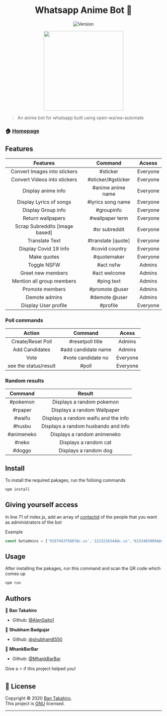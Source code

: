 <h1 align="center">Whatsapp Anime Bot 👋</h1>


<p align="center">
  <img alt="Version"  src="https://img.shields.io/badge/-Whatsapp%20Bot-brightgreen?style=for-the-badge"/>
 
</p>

<p align="center">
<img src="https://64.media.tumblr.com/153edb5d3b04bf5ff0a22c07852ee969/d3513415f6e5782c-de/s540x810/61e4e1386e1ecbb897b0075d39bd1ccf32ebb175.gifv" width="256" height="256">


> An anime bot for whatsapp built using open-wa/wa-automate



### 🏠 [Homepage](https://github.com/AlenSaito1/Whatsapp-Anime-Bot.git)

## Features

| Features                      | Command           | Acsess   |
|:-----------------------------:|:-----------------:|:--------:|
| Convert Images into stickers  | #sticker          | Everyone |
| Convert Videos into stickers  | #sticker/#gsticker| Everyone |
| Display anime info            | #anime anime name | Everyone |
| Display Lyrics of songs       | #lyrics song name | Everyone |
| Display Group info            | #groupinfo        | Everyone |
| Return wallpapers             | #wallpaper term   | Everyone |
| Scrap Subreddits [image based]| #sr subreddit     | Everyone |
| Translate Text                | #translate [quote]| Everyone |
| Display Covid 19 Info         | #covid country    | Everyone |
| Make quotes                   | #quotemaker       | Everyone | 
| Toggle NSFW                   | #act nsfw         | Admins   |
| Greet new members             | #act welcome      | Admins   |
| Mention all group members     | #ping text        | Admins   |
| Promote members               | #promote @user    | Admins   |
| Demote admins                 | #demote @user     | Admins   |
| Display User profile          | #profile          | Everyone |


### Poll commands 
 
| Action            | Command            | Acess       |
|:-----------------:|:------------------:|:-----------:|
| Create/Reset Poll | #resetpoll title   | Admins      |
| Add Candidates    | #add candidate name| Admins      |
| Vote              | #vote candidate no | Everyone    |
| see the status/result | #poll          | Everyone    |


### Random results

| Command | Result |
|:-------:|:------:|
|#pokemon | Displays a random pokemon|
|#rpaper  | Displays a random Wallpaper|
|#waifu   | Displays a random waifu and the info |
|#husbu   | Displays a random husbando and info |
|#animeneko | Displays a random animeneko |
|#neko     | Displays a random cat |
|#doggo    | Displays a random dog |







## Install

To install the required pakages, run the folloing commands

```sh
npm install
```
## Giving yourself access

In line 71 of index.js, add an array of [contactid](https://open-wa.github.io/wa-automate-nodejs/globals.html#contactid) of the people that you want as administrators of the bot

Example
```javascript
const botadmins = ['919744375687@c.us','1223234344@c.us','62324839894@c.us']
```
## Usage

After installing the pakages, run this command and scan the QR code which comes up

```sh
npm run 
```

## Authors

👤 **Ban Takahiro**

* Github: [@AlenSaito1](https://github.com/AlenSaito1)

👤 **Shubham Badgujar**

* Github: [@shubham8550](https://github.com/shubham8550)

👤 **MhankBarBar**

* Github: [@MhankBarBar](https://github.com/MhankBarBar)



Give a ⭐️ if this project helped you!

## 📝 License

Copyright © 2020 [Ban Takahiro](https://github.com/AlenSaito1).<br />
This project is [GNU](https://github.com/AlenSaito1/Whatsapp-Anime-Bot/blob/master/LICENSE) licensed.

***
